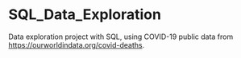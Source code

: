 # SQL_Data_Exploration
Data exploration project with SQL, using COVID-19 public data from https://ourworldindata.org/covid-deaths.

